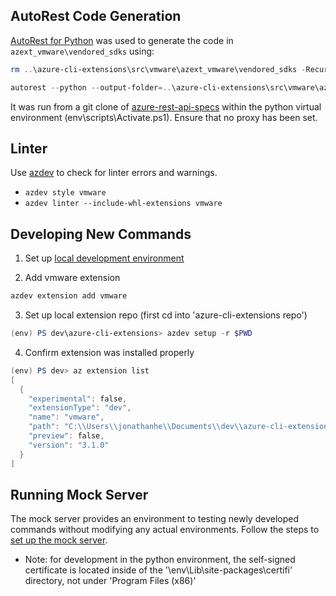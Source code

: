## AutoRest Code Generation

[AutoRest for Python](https://github.com/Azure/autorest.python) was used to generate the code in `azext_vmware\vendored_sdks` using:

```powershell
rm ..\azure-cli-extensions\src\vmware\azext_vmware\vendored_sdks -Recurse

autorest --python --output-folder=..\azure-cli-extensions\src\vmware\azext_vmware\vendored_sdks\avs_client --use=@autorest/python@5.8.0 --tag=package-2023-03-01 --azure-arm=true --namespace=avs_client --override-client-name=AVSClient specification\vmware\resource-manager\readme.md
```

It was run from a git clone of [azure-rest-api-specs](https://github.com/Azure/azure-rest-api-specs) within the python virtual environment (env\scripts\Activate.ps1). Ensure that no proxy has been set.

## Linter

Use [azdev](https://github.com/Azure/azure-cli-dev-tools) to check for linter errors and warnings.

- `azdev style vmware`
- `azdev linter --include-whl-extensions vmware`

## Developing New Commands

1. Set up [local development environment](https://github.com/Azure/azure-cli-dev-tools#setting-up-your-development-environment)

2. Add vmware extension

```powershell
azdev extension add vmware
```

3. Set up local extension repo (first cd into 'azure-cli-extensions repo')

```powershell
(env) PS dev\azure-cli-extensions> azdev setup -r $PWD
```

4. Confirm extension was installed properly

```powershell
(env) PS dev> az extension list
[
  {
    "experimental": false,
    "extensionType": "dev",
    "name": "vmware",
    "path": "C:\\Users\\jonathanhe\\Documents\\dev\\azure-cli-extensions\\src\\vmware",
    "preview": false,
    "version": "3.1.0"
  }
]
```

## Running Mock Server

The mock server provides an environment to testing newly developed commands without modifying any actual environments. Follow the steps to [set up the mock server](https://dev.azure.com/msazure/One/_git/Azure-Dedicated-AVS?path=%2Fsrc%2Ffct%2Fmock_api%2FREADME.md&_a=preview).

- Note: for development in the python environment, the self-signed certificate is located inside of the '\env\Lib\site-packages\certifi' directory, not under 'Program Files (x86)'
